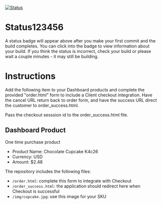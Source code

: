 [![Status](https://img.shields.io/badge/status-NOT%20SUBMITTABLE%20COMMIT:%209a46bf55f234fbb6caacd6bc907197fac5d89721-critical.svg)](https://github.com/raysaavedra-work/bakery_scaffold_iMCMcQBLNFOzbmUf/commit/9a46bf55f234fbb6caacd6bc907197fac5d89721)











# Status123456

A status badge will appear above after you make your first commit and the build completes. You can click into the badge to view information about your build. If you think the status is incorrect, check your build or please wait a couple minutes - it may still be building.

# Instructions

Add the following item to your Dashboard products and complete the provided "order.html" form to include a Client checkout integration. Have the cancel URL return back to order form, and have the success URL direct the customer to order_success.html.

Pass the checkout sesssion id to the order_success.html file.

## Dashboard Product
One time purchase product
* Product Name: Chocolate Cupcake K4c26
* Currency: USD
* Amount: $2.48

The repository includes the following files:
* `/order.html`: complete this form to integrate with Checkout
* `/order_success.html`: the application should redirect here when Checkout is successful
* `/img/cupcake.jpg`: use this image for your SKU
